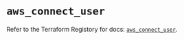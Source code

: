 # `aws_connect_user`

Refer to the Terraform Registory for docs: [`aws_connect_user`](https://registry.terraform.io/providers/hashicorp/aws/5.23.1/docs/resources/connect_user).
